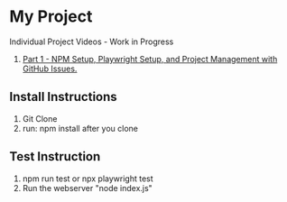 # My Project

Individual Project Videos - Work in Progress

1. [Part 1 - NPM Setup, Playwright Setup, and Project Management with GitHub Issues.](https://youtu.be/Lkc1B5KZZfM)

## Install Instructions

1.  Git Clone
2.  run: npm install after you clone

## Test Instruction

1. npm run test or npx playwright test
2. Run the webserver "node index.js"
